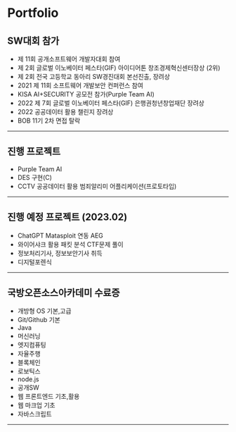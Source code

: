 # Portfolio

## SW대회 참가
- 제 11회 공개소프트웨어 개발자대회 참여
- 제 2회 글로벌 이노베이터 페스타(GIF) 아이디어톤 창조경제혁신센터장상 (2위)
- 제 2회 전국 고등학교 동아리 SW경진대회 본선진출, 장려상
- 2021 제 11회 소프트웨어 개발보안 컨퍼런스 참여
- KISA AI+SECURITY 공모전 참가(Purple Team AI)
- 2022 제 7회 글로벌 이노베이터 페스타(GIF) 은행권청년창업재단 장려상
- 2022 공공데이터 활용 챌린지 장려상
- BOB 11기 2차 면접 탈락
---------------------------------------------------
## 진행 프로젝트
- Purple Team AI
- DES 구현(C)
- CCTV 공공데이터 활용 범죄알리미 어플리케이션(프로토타입)
---------------------------------------------------
## 진행 예정 프로젝트 (2023.02)
- ChatGPT Matasploit 연동 AEG
- 와이어샤크 활용 패킷 분석 CTF문제 풀이
- 정보처리기사, 정보보안기사 취득
- 디지털포렌식 
---------------------------------------------------
## 국방오픈소스아카데미 수료증
- 개방형 OS 기본,고급
- Git/Github 기본
- Java
- 머신러닝
- 엣지컴퓨팅
- 자율주행
- 블록체인
- 로보틱스
- node.js
- 공개SW
- 웹 프론트엔드 기초,활용
- 웹 마크업 기초
- 자바스크립트
---------------------------------------------------
